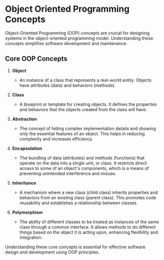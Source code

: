 # Object Oriented Programming Concepts

Object-Oriented Programming (OOP) concepts are crucial for designing systems in the object-oriented programming model. Understanding these concepts simplifies software development and maintenance.

## Core OOP Concepts

1. **Object**
   - An instance of a class that represents a real-world entity. Objects have attributes (data) and behaviors (methods).

2. **Class**
   - A blueprint or template for creating objects. It defines the properties and behaviors that the objects created from the class will have.

3. **Abstraction**
   - The concept of hiding complex implementation details and showing only the essential features of an object. This helps in reducing complexity and increases efficiency.

4. **Encapsulation**
   - The bundling of data (attributes) and methods (functions) that operate on the data into a single unit, or class. It restricts direct access to some of an object's components, which is a means of preventing unintended interference and misuse.

5. **Inheritance**
   - A mechanism where a new class (child class) inherits properties and behaviors from an existing class (parent class). This promotes code reusability and establishes a relationship between classes.

6. **Polymorphism**
   - The ability of different classes to be treated as instances of the same class through a common interface. It allows methods to do different things based on the object it is acting upon, enhancing flexibility and integration.

Understanding these core concepts is essential for effective software design and development using OOP principles.

